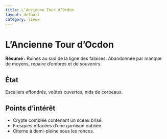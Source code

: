 ```yaml
---
title: L’Ancienne Tour d’Ocdon
layout: default
category: lieux
---
```

# L’Ancienne Tour d’Ocdon

**Résumé :** Ruines au sud de la ligne des falaises. Abandonnée par manque de moyens, repaire d’ombres et de souvenirs.

## État
Escaliers effondrés, voûtes ouvertes, nids de corbeaux.

## Points d’intérêt
- Crypte comblée contenant un sceau brisé.
- Fresques effacées d’une garnison oubliée.
- Citerne à demi-pleine sous les ronces.

